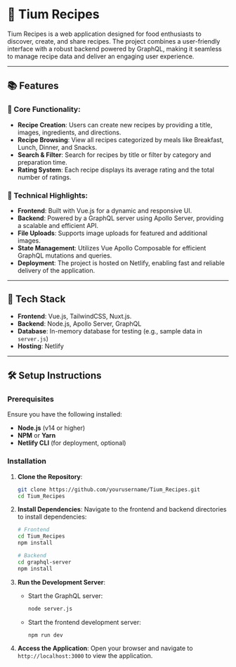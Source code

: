 # 🍴 Tium Recipes

Tium Recipes is a web application designed for food enthusiasts to discover, create, and share recipes. The project combines a user-friendly interface with a robust backend powered by GraphQL, making it seamless to manage recipe data and deliver an engaging user experience.

---

## 📚 Features

### 🌟 Core Functionality:
- **Recipe Creation**: Users can create new recipes by providing a title, images, ingredients, and directions.  
- **Recipe Browsing**: View all recipes categorized by meals like Breakfast, Lunch, Dinner, and Snacks.  
- **Search & Filter**: Search for recipes by title or filter by category and preparation time.  
- **Rating System**: Each recipe displays its average rating and the total number of ratings.  

### 🔧 Technical Highlights:
- **Frontend**: Built with Vue.js for a dynamic and responsive UI.  
- **Backend**: Powered by a GraphQL server using Apollo Server, providing a scalable and efficient API.  
- **File Uploads**: Supports image uploads for featured and additional images.  
- **State Management**: Utilizes Vue Apollo Composable for efficient GraphQL mutations and queries.  
- **Deployment**: The project is hosted on Netlify, enabling fast and reliable delivery of the application.

---

## 🚀 Tech Stack

- **Frontend**: Vue.js, TailwindCSS, Nuxt.js.  
- **Backend**: Node.js, Apollo Server, GraphQL  
- **Database**: In-memory database for testing (e.g., sample data in `server.js`)  
- **Hosting**: Netlify  

---

## 🛠️ Setup Instructions

### Prerequisites
Ensure you have the following installed:
- **Node.js** (v14 or higher)
- **NPM** or **Yarn**
- **Netlify CLI** (for deployment, optional)

### Installation
1. **Clone the Repository**:
   ```bash
   git clone https://github.com/yourusername/Tium_Recipes.git
   cd Tium_Recipes
   ```

2. **Install Dependencies**:
   Navigate to the frontend and backend directories to install dependencies:
   ```bash
   # Frontend
   cd Tium_Recipes
   npm install

   # Backend
   cd graphql-server
   npm install
   ```

3. **Run the Development Server**:
   - Start the GraphQL server:
     ```bash
     node server.js
     ```
   - Start the frontend development server:
     ```bash
     npm run dev
     ```

4. **Access the Application**:
   Open your browser and navigate to `http://localhost:3000` to view the application.

